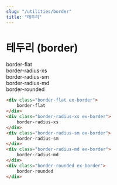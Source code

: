 ```yaml
---
slug: "/utilities/border"
title: "테두리"
---
```


# 테두리 (border)

<div class="card">
<div class="card-body">
<div class="border-flat ex-border">
	border-flat
</div>
<div class="border-radius-xs ex-border">
	border-radius-xs
</div>
<div class="border-radius-sm ex-border">
	border-radius-sm
</div>
<div class="border-radius-md ex-border">
	border-radius-md
</div>
<div class="border-rounded ex-border">
	border-rounded
</div>
</div>

```html
<div class="border-flat ex-border">
	border-flat
</div>
<div class="border-radius-xs ex-border">
	border-radius-xs
</div>
<div class="border-radius-sm ex-border">
	border-radius-sm
</div>
<div class="border-radius-md ex-border">
	border-radius-md
</div>
<div class="border-rounded ex-border">
	border-rounded
</div>
```
</div>

